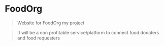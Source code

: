 # FoodOrg

>Website for FoodOrg my project

>It will be a non profitable service/platform to connect food donaters and food requesters

